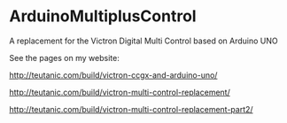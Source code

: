 # ArduinoMultiplusControl
A replacement for the Victron Digital Multi Control based on Arduino UNO 

See the pages on my website:

http://teutanic.com/build/victron-ccgx-and-arduino-uno/

http://teutanic.com/build/victron-multi-control-replacement/

http://teutanic.com/build/victron-multi-control-replacement-part2/

